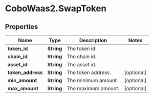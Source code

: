 # CoboWaas2.SwapToken

## Properties

Name | Type | Description | Notes
------------ | ------------- | ------------- | -------------
**token_id** | **String** | The token id. | 
**chain_id** | **String** | The chain id. | 
**asset_id** | **String** | The asset id. | 
**token_address** | **String** | The token address. | [optional] 
**min_amount** | **String** | The minimum amount. | [optional] 
**max_amount** | **String** | The maximum amount. | [optional] 


